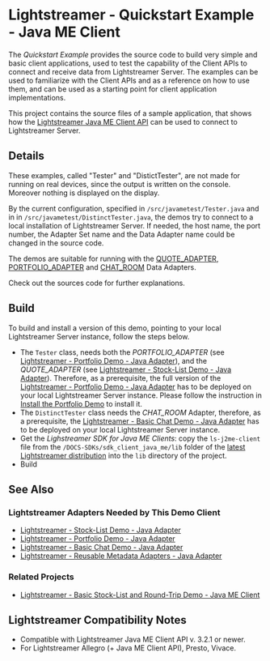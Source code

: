 # Lightstreamer - Quickstart Example - Java ME Client #
<!-- START DESCRIPTION lightstreamer-example-quickstart-client-javame -->

The *Quickstart Example* provides the source code to build very simple and basic client applications, used to test the capability of the Client APIs to connect and receive data from Lightstreamer Server. The examples can be used to familiarize with the Client APIs and as a reference on how to use them, and can be used as a starting point for client application implementations.

This project contains the source files of a sample application, that shows how the [Lightstreamer Java ME Client API](http://www.lightstreamer.com/docs/client_javame_api/index.html) can be used to connect to Lightstreamer Server.

<!-- END DESCRIPTION lightstreamer-example-quickstart-client-javame -->

## Details

These examples, called "Tester" and "DistictTester", are not made for running on real devices, since the output is written on the console. Moreover nothing is displayed on the display.

By the current configuration, specified in `/src/javametest/Tester.java` and in in `/src/javametest/DistinctTester.java`, the demos try to connect to a local installation of Lightstreamer Server. If needed, the host name, the port number, the Adapter Set name and the Data Adapter name could be changed in the source code.

The demos are suitable for running with the [QUOTE_ADAPTER](https://github.com/Weswit/Lightstreamer-example-Stocklist-adapter-java), [PORTFOLIO_ADAPTER](https://github.com/Weswit/Lightstreamer-example-Portfolio-adapter-java) and [CHAT_ROOM](https://github.com/Weswit/Lightstreamer-example-Chat-adapter-java) Data Adapters.

Check out the sources code for further explanations. 

## Build

To build and install a version of this demo, pointing to your local Lightstreamer Server instance, follow the steps below.

* The `Tester` class, needs both the *PORTFOLIO_ADAPTER* (see [Lightstreamer - Portfolio Demo - Java Adapter](https://github.com/Weswit/Lightstreamer-example-Portfolio-adapter-java)), and the *QUOTE_ADAPTER* (see [Lightstreamer - Stock-List Demo - Java Adapter](https://github.com/Weswit/Lightstreamer-example-StockList-adapter-java)). Therefore, as a prerequisite, the full version of the [Lightstreamer - Portfolio Demo - Java Adapter](https://github.com/Weswit/Lightstreamer-example-Portfolio-adapter-java) has to be deployed on your local Lightstreamer Server instance. Please follow the instruction in [Install the Portfolio Demo](https://github.com/Weswit/Lightstreamer-example-Portfolio-adapter-java#install-the-portfolio-demo) to install it.
* The `DistinctTester` class needs the *CHAT_ROOM* Adapter, therefore, as a prerequisite, the [Lightstreamer - Basic Chat Demo - Java Adapter](https://github.com/Weswit/Lightstreamer-example-Chat-adapter-java) has to be deployed on your local Lightstreamer Server instance.
* Get the *Lighstreamer SDK for Java ME Clients*: copy the `ls-j2me-client` file from the `/DOCS-SDKs/sdk_client_java_me/lib` folder of the [latest Lightstreamer distribution](http://www.lightstreamer.com/download) into the `lib` directory of the project.
* Build 

## See Also

### Lightstreamer Adapters Needed by This Demo Client 
<!-- START RELATED_ENTRIES -->

* [Lightstreamer - Stock-List Demo - Java Adapter](https://github.com/Weswit/Lightstreamer-example-Stocklist-adapter-java)
* [Lightstreamer - Portfolio Demo - Java Adapter](https://github.com/Weswit/Lightstreamer-example-Portfolio-adapter-java)
* [Lightstreamer - Basic Chat Demo - Java Adapter](https://github.com/Weswit/Lightstreamer-example-Chat-adapter-java)
* [Lightstreamer - Reusable Metadata Adapters - Java Adapter](https://github.com/Weswit/Lightstreamer-example-ReusableMetadata-adapter-java)

<!-- END RELATED_ENTRIES -->

### Related Projects 

* [Lightstreamer - Basic Stock-List and Round-Trip Demo - Java ME Client](https://github.com/Weswit/Lightstreamer-example-StockList-client-midlet)

## Lightstreamer Compatibility Notes

- Compatible with Lightstreamer Java ME Client API v. 3.2.1 or newer.
- For Lightstreamer Allegro (+ Java ME Client API), Presto, Vivace.

